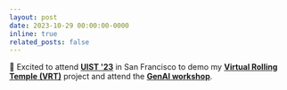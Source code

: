 ```yaml
---
layout: post
date: 2023-10-29 00:00:00-0000
inline: true
related_posts: false
---
```


🌉 Excited to attend **[UIST '23](https://uist.acm.org/2023/)** in San Francisco to demo my **[Virtual Rolling Temple (VRT)](https://doi.org/10.1145/3586182.3615813)** project and attend the **[GenAI workshop](https://reverie.herokuapp.com/uist_interactivegenai/home)**.
